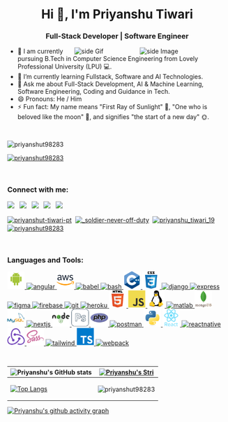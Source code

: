 <!--
**priyanshut98283/priyanshut98283** is a ✨ _special_ ✨ repository because its `README.md` (this file) appears on your GitHub profile.
### Hello , I'm Priyanshu Tiwari 🙏
Here are some ideas to get you started:

- 🔭 I’m currently working on ...
- 🌱 I’m currently learning ...
- 👯 I’m looking to collaborate on ...
- 🤔 I’m looking for help with ...
- 💬 Ask me about ...
- 📫 How to reach me: ...
- 😄 Pronouns: ...
- ⚡ Fun fact: ...
- 🌏 Check out my website: http://pt.in
<img align="right" alt="coding gif" width="400" src="https://cdn.dribbble.com/users/1162077/screenshots/3848914/programmer.gif" />
-->
<h1 align="center">Hi 🙏, I'm Priyanshu Tiwari</h1>
<h3 align="center">Full-Stack Developer | Software Engineer</h3> 
<img src="https://github.com/sciencepal/sciencepal/blob/master/assets/life_balance.gif" alt="side Image" align="right" width="200" height="auto" />
<a href="https://ko-fi.com/sciencepal"> <img src="https://media3.giphy.com/media/ZEB6yFbLnhyQf7g3hn/giphy.gif" alt="side Gif" align="right" width="150" height="auto"/> </a>
  
  - 🔭 I am currently pursuing B.Tech in Computer Science Engineering from Lovely Professional University (LPU) 💻.
  - 🌱 I’m currently learning Fullstack, Software and AI Technologies.
  - 💬 Ask me about Full-Stack Development, AI & Machine Learning, Software Engineering, Coding and Guidance in Tech.
  - 😄 Pronouns: He / Him
  - ⚡ Fun fact:  My name means "First Ray of Sunlight" 🌅, "One who is beloved like the moon" 🌙, and signifies "the start of a new day" 🌞.

 &nbsp; &nbsp; 

<!-- <h1 align="center">Hi 👋, I'm Priyanshu Tiwari</h1>
<h3 align="center">Full-Stack Developer | Software Engineer</h3>
-->
<p align="left"> <img src="https://komarev.com/ghpvc/?username=priyanshut98283&label=Profile%20views&color=0e75b6&style=flat" alt="priyanshut98283" /> </p>

<p align="left"> <a href="https://github.com/ryo-ma/github-profile-trophy"><img src="https://github-profile-trophy.vercel.app/?username=priyanshut98283&theme=flat" alt="priyanshut98283" /></a> </p>
 &nbsp; &nbsp; 

<h3 align="left">Connect with me:</h3>
<p align="left">

[<img src="https://github.com/sciencepal/sciencepal/blob/master/assets/discord-round.svg" width="3.5%"/>](https://discord.gg/NU9rf7SJ)  &nbsp; 
[<img src="https://img.icons8.com/color/48/000000/twitter.png" width="3.5%"/>](https://twitter.com/priyanshut98283)  &nbsp; 
[<img src="https://img.icons8.com/fluent/48/000000/facebook-new.png" width="3.5%"/>](https://www.facebook.com/priyanshut98283)  &nbsp; 
[<img src="https://img.icons8.com/fluent/48/000000/instagram-new.png" width="3.5%"/>](https://www.instagram.com/priyanshut98283)  &nbsp; <a href="mailto:priyanshut98283@gmail.com"> 
<img src="https://img.icons8.com/?size=100&id=qyRpAggnV0zH&format=png&color=000000" width="3.5%"/>
  
<a href="https://linkedin.com/in/priyanshut-tiwari-pt" target="blank"><img align="center" src="https://raw.githubusercontent.com/rahuldkjain/github-profile-readme-generator/master/src/images/icons/Social/linked-in-alt.svg" alt="priyanshut-tiwari-pt" height="30" width="40" /></a>&nbsp; 
<a href="https://codeforces.com/profile/_soldier-never-off-duty" target="blank"><img align="center" src="https://raw.githubusercontent.com/rahuldkjain/github-profile-readme-generator/master/src/images/icons/Social/codeforces.svg" alt="_soldier-never-off-duty" height="30" width="40" /></a>&nbsp; 
<a href="https://www.leetcode.com/priyanshu_tiwari_19" target="blank"><img align="center" src="https://raw.githubusercontent.com/rahuldkjain/github-profile-readme-generator/master/src/images/icons/Social/leet-code.svg" alt="priyanshu_tiwari_19" height="30" width="40" /></a>&nbsp; 
<a href="https://auth.geeksforgeeks.org/user/priyanshut98283" target="blank"><img align="center" src="https://raw.githubusercontent.com/rahuldkjain/github-profile-readme-generator/master/src/images/icons/Social/geeks-for-geeks.svg" alt="priyanshut98283" height="30" width="40" /></a>&nbsp; 
</p>
 &nbsp; &nbsp; 
<h3 align="left">Languages and Tools:</h3>
<p align="left"> <a href="https://developer.android.com" target="_blank" rel="noreferrer"> <img src="https://raw.githubusercontent.com/devicons/devicon/master/icons/android/android-original-wordmark.svg" alt="android" width="40" height="40"/> </a> <a href="https://angular.io" target="_blank" rel="noreferrer"> <img src="https://angular.io/assets/images/logos/angular/angular.svg" alt="angular" width="40" height="40"/> </a> <a href="https://aws.amazon.com" target="_blank" rel="noreferrer"> <img src="https://raw.githubusercontent.com/devicons/devicon/master/icons/amazonwebservices/amazonwebservices-original-wordmark.svg" alt="aws" width="40" height="40"/> </a> <a href="https://babeljs.io/" target="_blank" rel="noreferrer"> <img src="https://img.icons8.com/?size=100&id=v-t4czA7zToV&format=png&color=000000" alt="babel" width="40" height="40"/> </a> <a href="https://www.gnu.org/software/bash/" target="_blank" rel="noreferrer"> <img src="https://img.icons8.com/?size=100&id=nQdrcS0D41np&format=png&color=000000" alt="bash" width="40" height="40"/> </a> <a href="https://www.w3schools.com/cpp/" target="_blank" rel="noreferrer"> <img src="https://raw.githubusercontent.com/devicons/devicon/master/icons/cplusplus/cplusplus-original.svg" alt="cplusplus" width="40" height="40"/> </a> <a href="https://www.w3schools.com/css/" target="_blank" rel="noreferrer"> <img src="https://raw.githubusercontent.com/devicons/devicon/master/icons/css3/css3-original-wordmark.svg" alt="css3" width="40" height="40"/> </a> <a href="https://www.djangoproject.com/" target="_blank" rel="noreferrer"> <img src="https://cdn.worldvectorlogo.com/logos/django.svg" alt="django" width="40" height="40"/> </a> <a href="https://expressjs.com" target="_blank" rel="noreferrer"> <img src="https://img.icons8.com/?size=100&id=2ZOaTclOqD4q&format=png&color=000000" alt="express" width="40" height="40"/> </a> <a href="https://www.figma.com/" target="_blank" rel="noreferrer"> <img src="https://www.vectorlogo.zone/logos/figma/figma-icon.svg" alt="figma" width="40" height="40"/> </a> <a href="https://firebase.google.com/" target="_blank" rel="noreferrer"> <img src="https://www.vectorlogo.zone/logos/firebase/firebase-icon.svg" alt="firebase" width="40" height="40"/> </a> <a href="https://git-scm.com/" target="_blank" rel="noreferrer"> <img src="https://www.vectorlogo.zone/logos/git-scm/git-scm-icon.svg" alt="git" width="40" height="40"/> </a> <a href="https://heroku.com" target="_blank" rel="noreferrer"> <img src="https://www.vectorlogo.zone/logos/heroku/heroku-icon.svg" alt="heroku" width="40" height="40"/> </a> <a href="https://www.w3.org/html/" target="_blank" rel="noreferrer"> <img src="https://raw.githubusercontent.com/devicons/devicon/master/icons/html5/html5-original-wordmark.svg" alt="html5" width="40" height="40"/> </a> <a href="https://developer.mozilla.org/en-US/docs/Web/JavaScript" target="_blank" rel="noreferrer"> <img src="https://raw.githubusercontent.com/devicons/devicon/master/icons/javascript/javascript-original.svg" alt="javascript" width="40" height="40"/> </a> <a href="https://www.linux.org/" target="_blank" rel="noreferrer"> <img src="https://raw.githubusercontent.com/devicons/devicon/master/icons/linux/linux-original.svg" alt="linux" width="40" height="40"/> </a> <a href="https://www.mathworks.com/" target="_blank" rel="noreferrer"> <img src="https://upload.wikimedia.org/wikipedia/commons/2/21/Matlab_Logo.png" alt="matlab" width="40" height="40"/> </a> <a href="https://www.mongodb.com/" target="_blank" rel="noreferrer"> <img src="https://raw.githubusercontent.com/devicons/devicon/master/icons/mongodb/mongodb-original-wordmark.svg" alt="mongodb" width="40" height="40"/> </a> <a href="https://www.mysql.com/" target="_blank" rel="noreferrer"> <img src="https://raw.githubusercontent.com/devicons/devicon/master/icons/mysql/mysql-original-wordmark.svg" alt="mysql" width="40" height="40"/> </a> <a href="https://nextjs.org/" target="_blank" rel="noreferrer"> <img src="https://img.icons8.com/?size=100&id=AU6Wc7r56Fxz&format=png&color=000000" alt="nextjs" width="40" height="40"/> </a> <a href="https://nodejs.org" target="_blank" rel="noreferrer"> <img src="https://raw.githubusercontent.com/devicons/devicon/master/icons/nodejs/nodejs-original-wordmark.svg" alt="nodejs" width="40" height="40"/> </a> <a href="https://www.photoshop.com/en" target="_blank" rel="noreferrer"> <img src="https://raw.githubusercontent.com/devicons/devicon/master/icons/photoshop/photoshop-line.svg" alt="photoshop" width="40" height="40"/> </a> <a href="https://www.php.net" target="_blank" rel="noreferrer"> <img src="https://raw.githubusercontent.com/devicons/devicon/master/icons/php/php-original.svg" alt="php" width="40" height="40"/> </a> <a href="https://postman.com" target="_blank" rel="noreferrer"> <img src="https://www.vectorlogo.zone/logos/getpostman/getpostman-icon.svg" alt="postman" width="40" height="40"/> </a> <a href="https://www.python.org" target="_blank" rel="noreferrer"> <img src="https://raw.githubusercontent.com/devicons/devicon/master/icons/python/python-original.svg" alt="python" width="40" height="40"/> </a> <a href="https://reactjs.org/" target="_blank" rel="noreferrer"> <img src="https://raw.githubusercontent.com/devicons/devicon/master/icons/react/react-original-wordmark.svg" alt="react" width="40" height="40"/> </a> <a href="https://reactnative.dev/" target="_blank" rel="noreferrer"> <img src="https://reactnative.dev/img/header_logo.svg" alt="reactnative" width="40" height="40"/> </a> <a href="https://redux.js.org" target="_blank" rel="noreferrer"> <img src="https://raw.githubusercontent.com/devicons/devicon/master/icons/redux/redux-original.svg" alt="redux" width="40" height="40"/> </a> <a href="https://sass-lang.com" target="_blank" rel="noreferrer"> <img src="https://raw.githubusercontent.com/devicons/devicon/master/icons/sass/sass-original.svg" alt="sass" width="40" height="40"/> </a> <a href="https://tailwindcss.com/" target="_blank" rel="noreferrer"> <img src="https://www.vectorlogo.zone/logos/tailwindcss/tailwindcss-icon.svg" alt="tailwind" width="40" height="40"/> </a> <a href="https://www.typescriptlang.org/" target="_blank" rel="noreferrer"> <img src="https://raw.githubusercontent.com/devicons/devicon/master/icons/typescript/typescript-original.svg" alt="typescript" width="40" height="40"/> </a> <a href="https://webpack.js.org" target="_blank" rel="noreferrer"> <img src="https://img.icons8.com/?size=100&id=QjbHx7WUskg1&format=png&color=000000" alt="webpack" width="40" height="40"/> </a> </p>

 &nbsp; &nbsp; 
 
| ![Priyanshu's GitHub stats](https://github-readme-stats.vercel.app/api?username=priyanshut98283&show_icons=true&theme=shades-of-purple) | [![Priyanshu's Stri](https://streak-stats.demolab.com?user=priyanshut98283&theme=shades-of-purple&border_radius=7&mode=weekly)](https://git.io/streak-stats) |
| ------------------------------------------------------------ | ------------------------------------------------------------ |
| [![Top Langs](https://github-readme-stats.vercel.app/api/top-langs/?username=priyanshut98283&layout=compact&&show_icons=true&theme=shades-of-purple&card_width=470)](https://github.com/priyanshut98283/github-readme-stats) | <p><img align="center" src="https://github-readme-streak-stats.herokuapp.com/?user=priyanshut98283&theme=shades-of-purple" alt="priyanshut98283" /></p>
                                                             



[![Priyanshu's github activity graph](https://github-readme-activity-graph.vercel.app/graph?username=priyanshut98283&theme=shades-of-purple&bg_color=003049&color=ff047d&line=9e4c98&point=403d3d&area=true&hide_border=true)](https://github.com/priyanshut98283/github-readme-activity-graph)

 &nbsp; &nbsp; &nbsp; &nbsp; &nbsp; 
